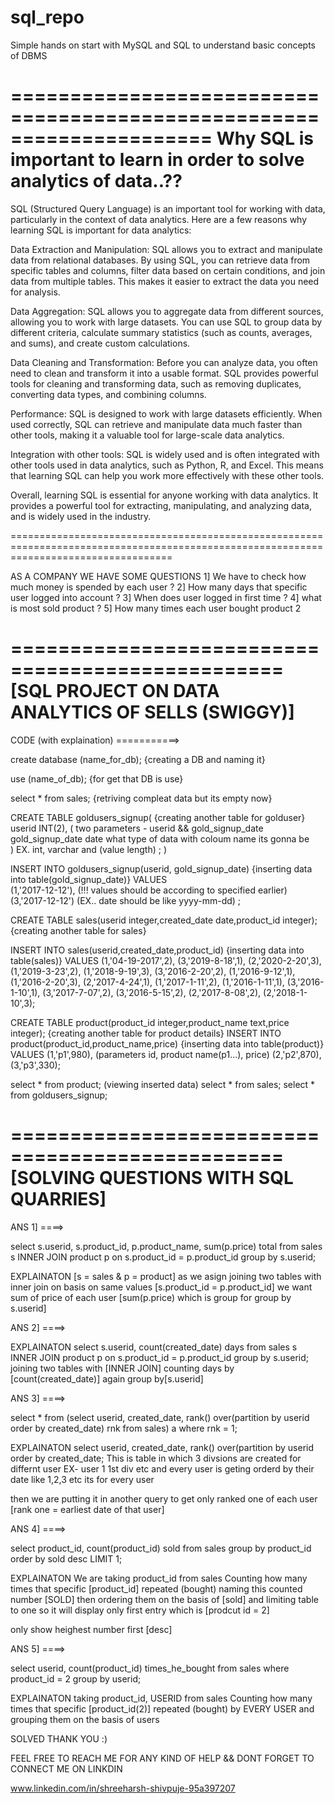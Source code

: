 # sql_repo
Simple hands on start with MySQL and SQL to understand basic concepts of DBMS


=====================================================================
Why SQL is important to learn in order to solve analytics of data..??
======================================================================

SQL (Structured Query Language) is an important tool for working with data, particularly in the context of data analytics. Here are a few reasons why learning SQL is important for data analytics:

Data Extraction and Manipulation: SQL allows you to extract and manipulate data from relational databases. By using SQL, you can retrieve data from specific tables and columns, filter data based on certain conditions, and join data from multiple tables. This makes it easier to extract the data you need for analysis.

Data Aggregation: SQL allows you to aggregate data from different sources, allowing you to work with large datasets. You can use SQL to group data by different criteria, calculate summary statistics (such as counts, averages, and sums), and create custom calculations.

Data Cleaning and Transformation: Before you can analyze data, you often need to clean and transform it into a usable format. SQL provides powerful tools for cleaning and transforming data, such as removing duplicates, converting data types, and combining columns.

Performance: SQL is designed to work with large datasets efficiently. When used correctly, SQL can retrieve and manipulate data much faster than other tools, making it a valuable tool for large-scale data analytics.

Integration with other tools: SQL is widely used and is often integrated with other tools used in data analytics, such as Python, R, and Excel. This means that learning SQL can help you work more effectively with these other tools.

Overall, learning SQL is essential for anyone working with data analytics. It provides a powerful tool for extracting, manipulating, and analyzing data, and is widely used in the industry.

========================================================================================================================================

AS A COMPANY WE HAVE SOME QUESTIONS
1] We have to check how much money is spended by each user ?
2] How many days that specific user logged into account ?
3] When does user logged in first time ?
4] what is most sold product ?
5] How many times each user bought product 2


=================================================
[SQL PROJECT ON DATA ANALYTICS OF SELLS (SWIGGY)]
=================================================

CODE (with explaination) ===========>


create database (name_for_db);                                                  {creating a DB and naming it}

use (name_of_db);                                                               {for get that DB is use}
                                                                                 
 
select * from sales;                                                            {retriving compleat data but its empty now}

CREATE TABLE goldusers_signup(                                                  {creating another table for golduser}
userid INT(2),                                                                  (  two parameters - userid && gold_signup_date
gold_signup_date date                                                              what type of data with coloum name its gonna be               
)                                                                                  EX. int, varchar and (value length)
;                                                                               )


INSERT INTO goldusers_signup(userid, gold_signup_date)                          {inserting data into table(gold_signup_date)}
VALUES                
(1,'2017-12-12'),                                                               (!!! values should be according to specified earlier)
(3,'2017-12-12')                                                                (EX.. date should be like yyyy-mm-dd)
;

CREATE TABLE sales(userid integer,created_date date,product_id integer);        {creating another table for sales}

INSERT INTO sales(userid,created_date,product_id)                               {inserting data into table(sales)}
VALUES (1,'04-19-2017',2),
(3,'2019-8-18',1),
(2,'2020-2-20',3),
(1,'2019-3-23',2),
(1,'2018-9-19',3),
(3,'2016-2-20',2),
(1,'2016-9-12',1),
(1,'2016-2-20',3),
(2,'2017-4-24',1),
(1,'2017-1-11',2),
(1,'2016-1-11',1),
(3,'2016-1-10',1),
(3,'2017-7-07',2),
(3,'2016-5-15',2),
(2,'2017-8-08',2),
(2,'2018-1-10',3);

CREATE TABLE product(product_id integer,product_name text,price integer);       {creating another table for product details}
INSERT INTO product(product_id,product_name,price)                              {inserting data into table(product)}
VALUES
(1,'p1',980),                                                                   (parameters id, product name(p1...), price)
(2,'p2',870),
(3,'p3',330);

select * from  product;                                                         (viewing inserted data)
select * from  sales;
select * from  goldusers_signup;


=================================================
[SOLVING QUESTIONS WITH SQL QUARRIES]
=================================================


ANS 1] ====>

select s.userid, s.product_id, p.product_name, sum(p.price) total from sales s INNER JOIN product p on s.product_id = p.product_id group by s.userid;

EXPLAINATON
[s = sales & p = product] as we asign
joining two tables with inner join on basis on same values [s.product_id = p.product_id]
we want sum of price of each user [sum(p.price)  which is group for group by s.userid]

ANS 2] ====>

EXPLAINATON
select s.userid, count(created_date) days from sales s INNER JOIN product p on s.product_id = p.product_id group by s.userid;
joining two tables with [INNER JOIN] 
counting days by [count(created_date)] 
again group by[s.userid]

ANS 3] ====>

select * from
(select userid, created_date, rank() over(partition by userid order by created_date) rnk from sales) a where rnk = 1;

EXPLAINATON
select userid, created_date, rank() over(partition by userid order by created_date;
This is table in which 3 divsions are created for differnt user EX- user 1 1st div etc and every user is geting orderd by their date
like 1,2,3 etc its for every user

then we are putting it in another query to get only ranked one of each user [rank one = earliest date of that user] 


ANS 4] ====>

select product_id, count(product_id) sold from sales group by product_id order by sold desc LIMIT 1;

EXPLAINATON
We are taking product_id from sales
Counting how many times that specific [product_id] repeated (bought) naming this counted number [SOLD]
then ordering them on the basis of [sold] and limiting table to one so it will display only first entry
which is [prodcut id = 2]

only show heighest number first [desc]


ANS 5] ====>

select userid, count(product_id) times_he_bought from sales where product_id = 2 group by userid;

EXPLAINATON
taking product_id, USERID from sales
Counting how many times that specific [product_id(2)] repeated (bought) by EVERY USER
and grouping them on the basis of users

SOLVED
THANK YOU :)


FEEL FREE TO REACH ME FOR ANY KIND OF HELP
&&
DONT FORGET TO CONNECT ME ON LINKDIN 

www.linkedin.com/in/shreeharsh-shivpuje-95a397207

